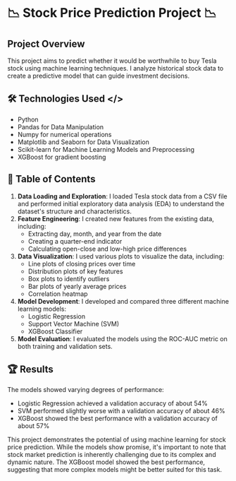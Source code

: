 # 📉 Stock Price Prediction Project 📉

## Project Overview 
This project aims to predict whether it would be worthwhile to buy Tesla stock using machine learning techniques. I analyze historical stock data to create a predictive model that can guide investment decisions.

## 🛠️ Technologies Used </>
- Python
- Pandas for Data Manipulation
- Numpy for numerical operations
- Matplotlib and Seaborn for Data Visualization
- Scikit-learn for Machine Learning Models and Preprocessing
- XGBoost for gradient boosting

## 📕 Table of Contents
1. **Data Loading and Exploration**: I loaded Tesla stock data from a CSV file and performed initial exploratory data analysis (EDA) to understand the dataset's structure and characteristics.
2. **Feature Engineering**: I created new features from the existing data, including:
   - Extracting day, month, and year from the date
   - Creating a quarter-end indicator
   - Calculating open-close and low-high price differences
3. **Data Visualization**: I used various plots to visualize the data, including:
   - Line plots of closing prices over time
   - Distribution plots of key features
   - Box plots to identify outliers
   - Bar plots of yearly average prices
   - Correlation heatmap
4. **Model Development**: I developed and compared three different machine learning models:
   - Logistic Regression
   - Support Vector Machine (SVM)
   - XGBoost Classifier
5. **Model Evaluation**: I evaluated the models using the ROC-AUC metric on both training and validation sets.

## 🏆 Results
The models showed varying degrees of performance:
- Logistic Regression achieved a validation accuracy of about 54%
- SVM performed slightly worse with a validation accuracy of about 46%
- XGBoost showed the best performance with a validation accuracy of about 57%

This project demonstrates the potential of using machine learning for stock price prediction. While the models show promise, it's important to note that stock market prediction is inherently challenging due to its complex and dynamic nature. The XGBoost model showed the best performance, suggesting that more complex models might be better suited for this task.

